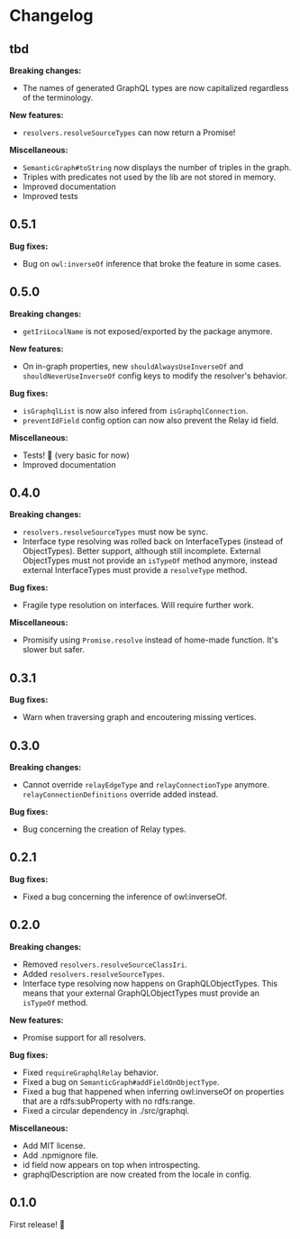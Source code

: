 # Changelog

## tbd

**Breaking changes:**
- The names of generated GraphQL types are now capitalized regardless of the terminology.

**New features:**
- `resolvers.resolveSourceTypes` can now return a Promise!

**Miscellaneous:**
- `SemanticGraph#toString` now displays the number of triples in the graph.
- Triples with predicates not used by the lib are not stored in memory.
- Improved documentation
- Improved tests

## 0.5.1

**Bug fixes:**
- Bug on `owl:inverseOf` inference that broke the feature in some cases.

## 0.5.0

**Breaking changes:**
- `getIriLocalName` is not exposed/exported by the package anymore.

**New features:**
- On in-graph properties, new `shouldAlwaysUseInverseOf` and `shouldNeverUseInverseOf` config keys to modify the resolver's behavior.

**Bug fixes:**
- `isGraphqlList` is now also infered from `isGraphqlConnection`.
- `preventIdField` config option can now also prevent the Relay id field.

**Miscellaneous:**
- Tests! :tada: (very basic for now)
- Improved documentation

## 0.4.0

**Breaking changes:**
- `resolvers.resolveSourceTypes` must now be sync.
- Interface type resolving was rolled back on InterfaceTypes (instead of ObjectTypes). Better support, although still incomplete. External ObjectTypes must not provide an `isTypeOf` method anymore, instead external InterfaceTypes must provide a `resolveType` method.

**Bug fixes:**
- Fragile type resolution on interfaces. Will require further work.

**Miscellaneous:**
- Promisify using `Promise.resolve` instead of home-made function. It's slower but safer.

## 0.3.1

**Bug fixes:**
- Warn when traversing graph and encoutering missing vertices.

## 0.3.0

**Breaking changes:**
- Cannot override `relayEdgeType` and `relayConnectionType` anymore. `relayConnectionDefinitions` override added instead.

**Bug fixes:**
- Bug concerning the creation of Relay types.

## 0.2.1

**Bug fixes:**
- Fixed a bug concerning the inference of owl:inverseOf.

## 0.2.0

**Breaking changes:**
- Removed `resolvers.resolveSourceClassIri`.
- Added `resolvers.resolveSourceTypes`.
- Interface type resolving now happens on GraphQLObjectTypes. This means that your external GraphQLObjectTypes must provide an `isTypeOf` method.

**New features:**
- Promise support for all resolvers.

**Bug fixes:**
- Fixed `requireGraphqlRelay` behavior.
- Fixed a bug on `SemanticGraph#addFieldOnObjectType`.
- Fixed a bug that happened when inferring owl:inverseOf on properties that are a rdfs:subProperty with no rdfs:range.
- Fixed a circular dependency in ./src/graphql.

**Miscellaneous:**
- Add MIT license.
- Add .npmignore file.
- id field now appears on top when introspecting.
- graphqlDescription are now created from the locale in config.

## 0.1.0

First release! :tada:
